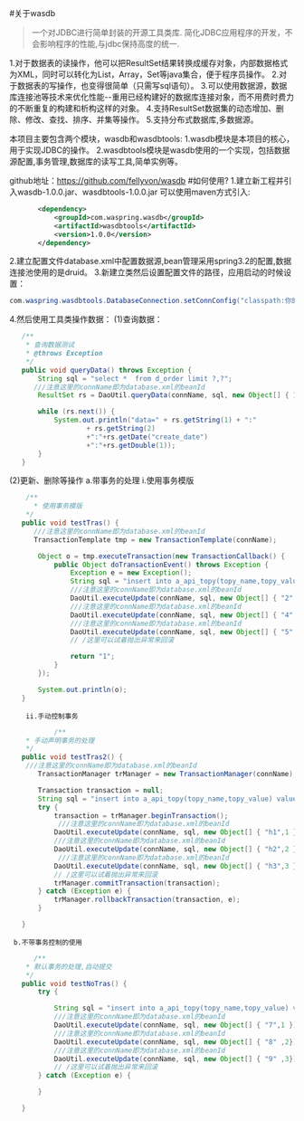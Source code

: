 #关于wasdb
>一个对JDBC进行简单封装的开源工具类库.
>简化JDBC应用程序的开发，不会影响程序的性能,与jdbc保持高度的统一.

1.对于数据表的读操作，他可以把ResultSet结果转换成缓存对象，内部数据格式为XML，同时可以转化为List，Array，Set等java集合，便于程序员操作。
2.对于数据表的写操作，也变得很简单（只需写sql语句）。
3.可以使用数据源，数据库连接池等技术来优化性能--重用已经构建好的数据库连接对象，而不用费时费力的不断重复的构建和析构这样的对象。
4.支持ResultSet数据集的动态增加、删除、修改、查找、排序、并集等操作。
5.支持分布式数据库,多数据源。

本项目主要包含两个模块，wasdb和wasdbtools:
1.wasdb模块是本项目的核心，用于实现JDBC的操作。
2.wasdbtools模块是wasdb使用的一个实现，包括数据源配置,事务管理,数据库的读写工具,简单实例等。

github地址：https://github.com/fellyvon/wasdb
#如何使用?
1.建立新工程并引入wasdb-1.0.0.jar、wasdbtools-1.0.0.jar
   可以使用maven方式引入:
 ``` xml
     	<dependency>
			<groupId>com.waspring.wasdb</groupId>
			<artifactId>wasdbtools</artifactId>
			<version>1.0.0</version>
		</dependency>
```
2.建立配置文件database.xml中配置数据源,bean管理采用spring3.2的配置,数据连接池使用的是druid。
3.新建立类然后设置配置文件的路径，应用启动的时候设置：
 ``` java
com.waspring.wasdbtools.DatabaseConnection.setConnConfig("classpath:你的路径/database.xml");
 ```
4.然后使用工具类操作数据：
   (1)查询数据：
 ``` java
	/**
	 * 查询数据测试
	 * @throws Exception
	 */
	public void queryData() throws Exception {
		String sql = "select *  from d_order limit ?,?";
       ///注意这里的connName即为database.xml的beanId
		ResultSet rs = DaoUtil.queryData(connName, sql, new Object[] { 1,10 });

		while (rs.next()) {
			System.out.println("data=" + rs.getString(1) + ":"
					+ rs.getString(2)
					+":"+rs.getDate("create_date")
					+":"+rs.getDouble(1));
		}
	}
 ```
  (2)更新、删除等操作
     a.带事务的处理
	    i.使用事务模版
 ``` java
	 /**
	   * 使用事务模版
	 */
	public void testTras() {
	   ///注意这里的connName即为database.xml的beanId
       TransactionTemplate tmp = new TransactionTemplate(connName);

		Object o = tmp.executeTransaction(new TransactionCallback() {
			public Object doTransactionEvent() throws Exception {
				Exception e = new Exception();
				String sql = "insert into a_api_topy(topy_name,topy_value) values(?,?)";
                ///注意这里的connName即为database.xml的beanId
				DaoUtil.executeUpdate(connName, sql, new Object[] { "2",4 });
                ///注意这里的connName即为database.xml的beanId
				DaoUtil.executeUpdate(connName, sql, new Object[] { "4",5 });
                ///注意这里的connName即为database.xml的beanId
				DaoUtil.executeUpdate(connName, sql, new Object[] { "5" ,7});
				// /这里可以试着抛出异常来回滚

				return "1";
			}
		});

		System.out.println(o);
	}
 ```
		ii.手动控制事务
		
 ``` java
		    /**
	 * 手动声明事务的处理
	 */
	public void testTras2() {
	 ///注意这里的connName即为database.xml的beanId
		TransactionManager trManager = new TransactionManager(connName);

		Transaction transaction = null;
		String sql = "insert into a_api_topy(topy_name,topy_value) values(?,?)";
		try {
			transaction = trManager.beginTransaction();
			 ///注意这里的connName即为database.xml的beanId
			DaoUtil.executeUpdate(connName, sql, new Object[] { "h1",1 });
            ///注意这里的connName即为database.xml的beanId
			DaoUtil.executeUpdate(connName, sql, new Object[] { "h2",2 });
             ///注意这里的connName即为database.xml的beanId
			DaoUtil.executeUpdate(connName, sql, new Object[] { "h3",3 });
			// /这里可以试着抛出异常来回滚
			trManager.commitTransaction(transaction);
		} catch (Exception e) {
			trManager.rollbackTransaction(transaction, e);
		}

	}
 ```
	 b.不带事务控制的使用
 ``` java
	   /**
	 * 默认事务的处理,自动提交
	 */
	public void testNoTras() {
		try {

			String sql = "insert into a_api_topy(topy_name,topy_value) values(?,?)";
            ///注意这里的connName即为database.xml的beanId
			DaoUtil.executeUpdate(connName, sql, new Object[] { "7",1 });
            ///注意这里的connName即为database.xml的beanId
			DaoUtil.executeUpdate(connName, sql, new Object[] { "8" ,2});
            ///注意这里的connName即为database.xml的beanId
			DaoUtil.executeUpdate(connName, sql, new Object[] { "9" ,3});
			// /这里可以试着抛出异常来回滚
		} catch (Exception e) {

		}

	}
 ```
	
	
	
	
	
	